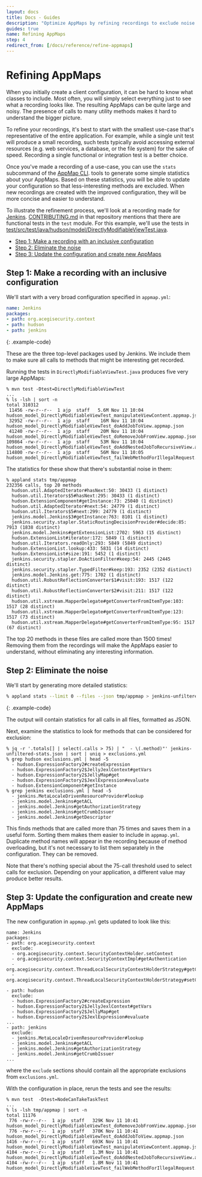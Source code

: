 ```yaml
---
layout: docs
title: Docs - Guides
description: "Optimize AppMaps by refining recordings to exclude noise. Start with inclusive config, analyze stats, update config, create concise AppMaps."
guides: true
name: Refining AppMaps
step: 4
redirect_from: [/docs/reference/refine-appmaps]
---
```


# Refining AppMaps <!-- omit in toc -->

When you initially create a client configuration, it can be hard to know what classes to
include. Most often, you will simply select everything just to see what a recording looks
like. The resulting AppMaps can be quite large and noisy. The presence of calls to many
utility methods makes it hard to understand the bigger picture.

To refine your recordings, it's best to start with the smallest use-case that's
representative of the entire application. For example, while a single unit test will
produce a small recording, such tests typically avoid accessing external resources
(e.g. web services, a database, or the file system) for the sake of speed. Recording a
single functional or integration test is a better choice.

Once you've made a recording of a use-case, you can use the `stats` subcommand
of the [AppMap CLI](/docs/reference/appmap-client-cli.html).
tools to generate some simple statistics about your AppMaps. Based on these statistics,
you will be able to update your configuration so that less-interesting methods are
excluded. When new recordings are created with the improved configuration, they will be
more concise and easier to understand.

To illustrate the refinement process, we'll look at a recording made for
[Jenkins](https://github.com/land-of-apps/jenkins). [CONTRIBUTING.md](https://github.com/land-of-apps/jenkins/blob/master/CONTRIBUTING.md#testing-changes)
in that repository mentions that there are functional tests in the `test` module. For this
example, we'll use the tests in
[test/src/test/java/hudson/model/DirectlyModifiableViewTest.java](https://github.com/land-of-apps/jenkins/blob/master/test/src/test/java/hudson/model/DirectlyModifiableViewTest.java).

- [Step 1: Make a recording with an inclusive configuration](#step-1-make-a-recording-with-an-inclusive-configuration)
- [Step 2: Eliminate the noise](#step-2-eliminate-the-noise)
- [Step 3: Update the configuration and create new AppMaps](#step-3-update-the-configuration-and-create-new-appmaps)

## Step 1: Make a recording with an inclusive configuration

We'll start with a very broad configuration specified in
`appmap.yml`:

```yaml
name: Jenkins
packages:
- path: org.acegisecurity.context
- path: hudson
- path: jenkins
```
{: .example-code}

These are the three top-level packages used by Jenkins. We include them to make sure all
calls to methods that might be interesting get recorded.

Running the tests in `DirectlyModifiableViewTest.java` produces five very large
AppMaps:

```
% mvn test -Dtest=DirectlyModifiableViewTest
...
% ls -lsh | sort -n
total 310312
 11456 -rw-r--r--  1 ajp  staff   5.6M Nov 11 10:04 hudson_model_DirectlyModifiableViewTest_manipulateViewContent.appmap.json
 32952 -rw-r--r--  1 ajp  staff    16M Nov 11 10:04 hudson_model_DirectlyModifiableViewTest_doAddJobToView.appmap.json
 41240 -rw-r--r--  1 ajp  staff    20M Nov 11 10:04 hudson_model_DirectlyModifiableViewTest_doRemoveJobFromView.appmap.json
109864 -rw-r--r--  1 ajp  staff    53M Nov 11 10:04 hudson_model_DirectlyModifiableViewTest_doAddNestedJobToRecursiveView.appmap.json
114800 -rw-r--r--  1 ajp  staff    56M Nov 11 10:05 hudson_model_DirectlyModifiableViewTest_failWebMethodForIllegalRequest.appmap.jso
```

The statistics for these show that there's substantial noise in them:

```
% appland stats tmp/appmap
232356 calls, top 20 methods
  hudson.util.AdaptedIterator#hasNext:50: 30433 (1 distinct)
  hudson.util.Iterators$5#hasNext:295: 30433 (1 distinct)
  hudson.ExtensionComponent#getInstance:73: 25040 (1 distinct)
  hudson.util.AdaptedIterator#next:54: 24779 (1 distinct)
  hudson.util.Iterators$5#next:299: 24779 (1 distinct)
  jenkins.model.Jenkins$3#getInstance:763: 8101 (1 distinct)
  jenkins.security.stapler.StaticRoutingDecisionProvider#decide:85: 7913 (1838 distinct)
  jenkins.model.Jenkins#getExtensionList:2702: 5963 (15 distinct)
  hudson.ExtensionList#iterator:172: 5849 (1 distinct)
  hudson.util.Iterators.readOnly:293: 5849 (5849 distinct)
  hudson.ExtensionList.lookup:433: 5831 (14 distinct)
  hudson.ExtensionList#size:191: 5452 (1 distinct)
  jenkins.security.stapler.DoActionFilter#keep:54: 2445 (2445 distinct)
  jenkins.security.stapler.TypedFilter#keep:193: 2352 (2352 distinct)
  jenkins.model.Jenkins.get:775: 1702 (1 distinct)
  hudson.util.RobustReflectionConverter$1#visit:193: 1517 (122 distinct)
  hudson.util.RobustReflectionConverter$2#visit:211: 1517 (122 distinct)
  hudson.util.xstream.MapperDelegate#getConverterFromItemType:103: 1517 (28 distinct)
  hudson.util.xstream.MapperDelegate#getConverterFromItemType:123: 1517 (73 distinct)
  hudson.util.xstream.MapperDelegate#getConverterFromItemType:95: 1517 (67 distinct)
```

The top 20 methods in these files are called more than 1500 times! Removing them from the
recordings will make the AppMaps easier to understand, without eliminating any
interesting information.

## Step 2: Eliminate the noise

We'll start by generating more detailed statistics:

```sh
% appland stats --limit 0 --files --json tmp/appmap > jenkins-unfiltered-stats.json
```
{: .example-code}

The output will contain statistics for all calls in all files, formatted as JSON.

Next, examine the statistics to look for methods that can be considered for exclusion:

```
% jq -r '.totals[] | select(.calls > 75) | "  - \(.method)"' jenkins-unfiltered-stats.json | sort | uniq > exclusions.yml
% grep hudson exclusions.yml | head -5
  - hudson.ExpressionFactory2#createExpression
  - hudson.ExpressionFactory2$JellyJexlContext#getVars
  - hudson.ExpressionFactory2$JellyMap#get
  - hudson.ExpressionFactory2$JexlExpression#evaluate
  - hudson.ExtensionComponent#getInstance
% grep jenkins exclusions.yml | head -5
  - jenkins.MetaLocaleDrivenResourceProvider#lookup
  - jenkins.model.Jenkins#getACL
  - jenkins.model.Jenkins#getAuthorizationStrategy
  - jenkins.model.Jenkins#getCrumbIssuer
  - jenkins.model.Jenkins#getDescriptor
```

This finds methods that are called more than 75 times and saves them in a useful
form. Sorting them makes them easier to include in `appmap.yml`. Duplicate
method names will appear in the recording because of method overloading, but it's not
necessary to list them separately in the configuration. They can be removed.

Note that there's nothing special about the 75-call threshold used to select calls for
exclusion. Depending on your application, a different value may produce better results.

## Step 3: Update the configuration and create new AppMaps

The new configuration in `appmap.yml` gets updated to look like this:

```
name: Jenkins
packages:
- path: org.acegisecurity.context
  exclude:
  - org.acegisecurity.context.SecurityContextHolder.setContext
  - org.acegisecurity.context.SecurityContextImpl#getAuthentication
  - org.acegisecurity.context.ThreadLocalSecurityContextHolderStrategy#getContext
  - org.acegisecurity.context.ThreadLocalSecurityContextHolderStrategy#setContext

- path: hudson
  exclude:
  - hudson.ExpressionFactory2#createExpression
  - hudson.ExpressionFactory2$JellyJexlContext#getVars
  - hudson.ExpressionFactory2$JellyMap#get
  - hudson.ExpressionFactory2$JexlExpression#evaluate
...
- path: jenkins
  exclude:
  - jenkins.MetaLocaleDrivenResourceProvider#lookup
  - jenkins.model.Jenkins#getACL
  - jenkins.model.Jenkins#getAuthorizationStrategy
  - jenkins.model.Jenkins#getCrumbIssuer
...
```


where the `exclude` sections should contain all the appropriate exclusions from
`exclusions.yml`.
    
With the configuration in place, rerun the tests and see the results:

```
% mvn test  -Dtest=NodeCanTakeTaskTest
...
% ls -lsh tmp/appmap | sort -n
total 11176
 776 -rw-r--r--  1 ajp  staff   329K Nov 11 10:41 hudson_model_DirectlyModifiableViewTest_doRemoveJobFromView.appmap.json
 776 -rw-r--r--  1 ajp  staff   370K Nov 11 10:41 hudson_model_DirectlyModifiableViewTest_doAddJobToView.appmap.json
1416 -rw-r--r--  1 ajp  staff   693K Nov 11 10:41 hudson_model_DirectlyModifiableViewTest_manipulateViewContent.appmap.json
4104 -rw-r--r--  1 ajp  staff   1.3M Nov 11 10:41 hudson_model_DirectlyModifiableViewTest_doAddNestedJobToRecursiveView.appmap.json
4104 -rw-r--r--  1 ajp  staff   1.8M Nov 11 10:41 hudson_model_DirectlyModifiableViewTest_failWebMethodForIllegalRequest.appmap.json
```
